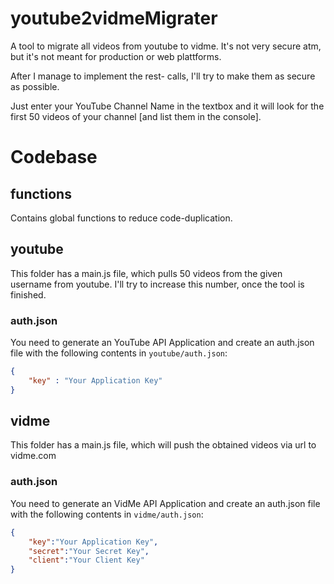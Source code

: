 # youtube2vidmeMigrater
A tool to migrate all videos from youtube to vidme. It's not very secure atm, but it's not meant for production or web plattforms.

After I manage to implement the rest- calls, I'll try to make them as secure as possible.

Just enter your YouTube Channel Name in the textbox and it will look for the first 50 videos of your channel [and list them in the console].

# Codebase
## functions
Contains global functions to reduce code-duplication.

## youtube
This folder has a main.js file, which pulls 50 videos from the given username from youtube. I'll try to increase this number, once the tool is finished.
### auth.json
You need to generate an YouTube API Application and create an auth.json file with the following contents in `youtube/auth.json`:
```json
{
    "key" : "Your Application Key"
}
```

## vidme
This folder has a main.js file, which will push the obtained videos via url to vidme.com
### auth.json
You need to generate an VidMe API Application and create an auth.json file with the following contents in `vidme/auth.json`:
```json
{
    "key":"Your Application Key",
    "secret":"Your Secret Key",
    "client":"Your Client Key"
}
```
